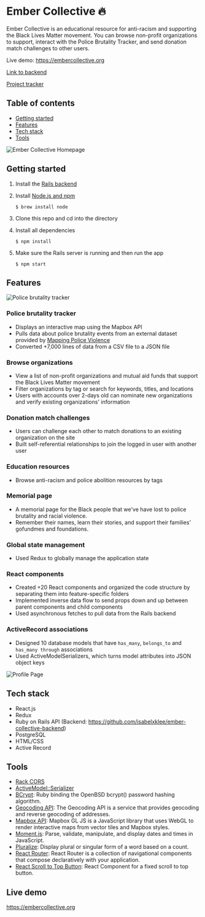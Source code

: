 Ember Collective 🔥
========================

Ember Collective is an educational resource for anti-racism and supporting the Black Lives Matter movement. You can browse non-profit organizations to support, interact with the Police Brutality Tracker, and send donation match challenges to other users.

Live demo: https://embercollective.org

[Link to backend](https://github.com/isabelxklee/ember-collective-backend)

[Project tracker](https://github.com/isabelxklee/ember-collective/projects/1)

## Table of contents
* [Getting started](#getting-started)
* [Features](#features)
* [Tech stack](#tech-stack)
* [Tools](#tools)

![Ember Collective Homepage](https://i.imgur.com/buewPGc.png)

<a name="getting-started"/>

## Getting started
1. Install the [Rails backend](https://github.com/isabelxklee/ember-collective-backend)
2. Install [Node.js and npm](https://www.npmjs.com/get-npm)

    ```
    $ brew install node
3. Clone this repo and cd into the directory
4. Install all dependencies

    ```
    $ npm install
5. Make sure the Rails server is running and then run the app

    ```
    $ npm start
<a name="features"/>

## Features

![Police brutality tracker](https://i.imgur.com/hH7mFOg.png)

### Police brutality tracker
* Displays an interactive map using the Mapbox API
* Pulls data about police brutality events from an external dataset provided by [Mapping Police Violence](https://mappingpoliceviolence.org)
* Converted +7,000 lines of data from a CSV file to a JSON file

### Browse organizations
* View a list of non-profit organizations and mutual aid funds that support the Black Lives Matter movement
* Filter organizations by tag or search for keywords, titles, and locations
* Users with accounts over 2-days old can nominate new organizations and verify existing organizations' information

### Donation match challenges
* Users can challenge each other to match donations to an existing organization on the site
* Built self-referential relationships to join the logged in user with another user

### Education resources
* Browse anti-racism and police abolition resources by tags

### Memorial page
* A memorial page for the Black people that we've have lost to police brutality and racial violence.
* Remember their names, learn their stories, and support their families' gofundmes and foundations.

### Global state management
* Used Redux to globally manage the application state

### React components
* Created +20 React components and organized the code structure by separating them into feature-specific folders
* Implemented inverse data flow to send props down and up between parent components and child components
* Used asynchronous fetches to pull data from the Rails backend

### ActiveRecord associations
* Designed 10 database models that have `has_many`, `belongs_to` and `has_many through` associations
* Used ActiveModelSerializers, which turns model attributes into JSON object keys

![Profile Page](https://i.imgur.com/UFgIXmi.png)

<a name="tech-stack"/>

## Tech stack
* React.js
* Redux
* Ruby on Rails API (Backend: https://github.com/isabelxklee/ember-collective-backend)
* PostgreSQL
* HTML/CSS
* Active Record

<a name="tools"/>

## Tools
* [Rack CORS](https://github.com/cyu/rack-cors)
* [ActiveModel::Serializer](https://github.com/rails-api/active_model_serializers)
* [BCrypt](https://github.com/codahale/bcrypt-ruby): Ruby binding the OpenBSD bcrypt() password hashing algorithm.
* [Geocoding API](https://developers.google.com/maps/documentation/geocoding/start): The Geocoding API is a service that provides geocoding and reverse geocoding of addresses.
* [Mapbox API](https://docs.mapbox.com/mapbox-gl-js/api/): Mapbox GL JS is a JavaScript library that uses WebGL to render interactive maps from vector tiles and Mapbox styles.
* [Moment.js](https://momentjs.com): Parse, validate, manipulate, and display dates and times in JavaScript.
* [Pluralize](https://www.npmjs.com/package/react-pluralize): Display plural or singular form of a word based on a count.
* [React Router](https://reacttraining.com/react-router/web/guides/quick-start): React Router is a collection of navigational components that compose declaratively with your application.
* [React Scroll to Top Button](https://www.npmjs.com/package/react-scroll-up-button): React Component for a fixed scroll to top button. 

## Live demo
https://embercollective.org
